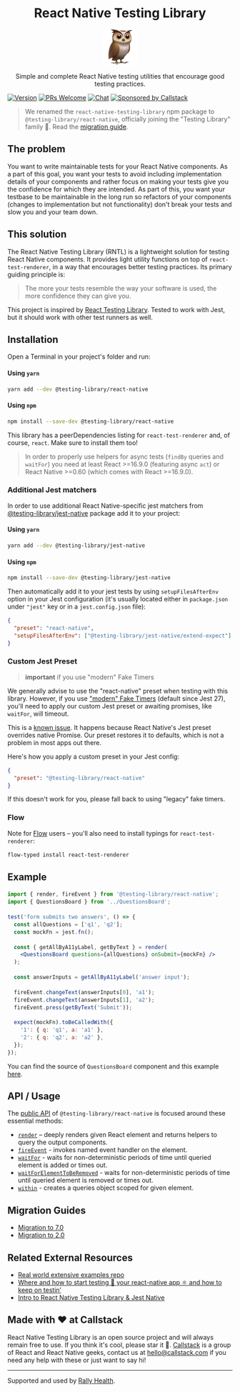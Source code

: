 <div align='center'>
  <h1>React Native Testing Library</h1>
  <img
    height="80"
    width="80"
    alt="owl"
    src="https://raw.githubusercontent.com/callstack/react-native-testing-library/master/website/static/img/owl.png"
  />
  <p>Simple and complete React Native testing utilities that encourage good testing practices.</P>
</div>

[![Version][version-badge]][package]
[![PRs Welcome][prs-welcome-badge]][prs-welcome]
[![Chat][chat-badge]][chat]
[![Sponsored by Callstack][callstack-badge]][callstack]

> We renamed the `react-native-testing-library` npm package to `@testing-library/react-native`, officially joining the "Testing Library" family 🎉. Read the [migration guide](https://callstack.github.io/react-native-testing-library/docs/migration-v7).

## The problem

You want to write maintainable tests for your React Native components. As a part of this goal, you want your tests to avoid including implementation details of your components and rather focus on making your tests give you the confidence for which they are intended. As part of this, you want your testbase to be maintainable in the long run so refactors of your components (changes to implementation but not functionality) don't break your tests and slow you and your team down.

## This solution

The React Native Testing Library (RNTL) is a lightweight solution for testing React Native components. It provides light utility functions on top of `react-test-renderer`, in a way that encourages better testing practices. Its primary guiding principle is:

> The more your tests resemble the way your software is used, the more confidence they can give you.

This project is inspired by [React Testing Library](https://github.com/testing-library/react-testing-library). Tested to work with Jest, but it should work with other test runners as well.

## Installation

Open a Terminal in your project's folder and run:

#### Using `yarn`

```sh
yarn add --dev @testing-library/react-native
```

#### Using `npm`

```sh
npm install --save-dev @testing-library/react-native
```

This library has a peerDependencies listing for `react-test-renderer` and, of course, `react`. Make sure to install them too!

> In order to properly use helpers for async tests (`findBy` queries and `waitFor`) you need at least React >=16.9.0 (featuring async `act`) or React Native >=0.60 (which comes with React >=16.9.0).

### Additional Jest matchers

In order to use additional React Native-specific jest matchers from [@testing-library/jest-native](https://github.com/testing-library/jest-native) package add it to your project:

#### Using `yarn`

```sh
yarn add --dev @testing-library/jest-native
```

#### Using `npm`

```sh
npm install --save-dev @testing-library/jest-native
```

Then automatically add it to your jest tests by using `setupFilesAfterEnv` option in your Jest configuration (it's usually located either in `package.json` under `"jest"` key or in a `jest.config.json` file):

```json
{
  "preset": "react-native",
  "setupFilesAfterEnv": ["@testing-library/jest-native/extend-expect"]
}
```

### Custom Jest Preset

> **important** if you use "modern" Fake Timers

We generally advise to use the "react-native" preset when testing with this library. However, if you use ["modern" Fake Timers](https://jestjs.io/blog/2020/05/05/jest-26#new-fake-timers) (default since Jest 27), you'll need to apply our custom Jest preset or awaiting promises, like `waitFor`, will timeout.

This is a [known issue](https://github.com/facebook/react-native/issues/29303). It happens because React Native's Jest preset overrides native Promise. Our preset restores it to defaults, which is not a problem in most apps out there.

Here's how you apply a custom preset in your Jest config:

```json
{
  "preset": "@testing-library/react-native"
}
```

If this doesn't work for you, please fall back to using "legacy" fake timers.

### Flow

Note for [Flow](https://flow.org) users – you'll also need to install typings for `react-test-renderer`:

```sh
flow-typed install react-test-renderer
```

## Example

```jsx
import { render, fireEvent } from '@testing-library/react-native';
import { QuestionsBoard } from '../QuestionsBoard';

test('form submits two answers', () => {
  const allQuestions = ['q1', 'q2'];
  const mockFn = jest.fn();

  const { getAllByA11yLabel, getByText } = render(
    <QuestionsBoard questions={allQuestions} onSubmit={mockFn} />
  );

  const answerInputs = getAllByA11yLabel('answer input');

  fireEvent.changeText(answerInputs[0], 'a1');
  fireEvent.changeText(answerInputs[1], 'a2');
  fireEvent.press(getByText('Submit'));

  expect(mockFn).toBeCalledWith({
    '1': { q: 'q1', a: 'a1' },
    '2': { q: 'q2', a: 'a2' },
  });
});
```

You can find the source of `QuestionsBoard` component and this example [here](https://github.com/callstack/react-native-testing-library/blob/master/src/__tests__/questionsBoard.test.js).

## API / Usage

The [public API](https://callstack.github.io/react-native-testing-library/docs/api) of `@testing-library/react-native` is focused around these essential methods:

- [`render`](https://callstack.github.io/react-native-testing-library/docs/api#render) – deeply renders given React element and returns helpers to query the output components.
- [`fireEvent`](https://callstack.github.io/react-native-testing-library/docs/api#fireevent) - invokes named event handler on the element.
- [`waitFor`](https://callstack.github.io/react-native-testing-library/docs/api#waitfor) - waits for non-deterministic periods of time until queried element is added or times out.
- [`waitForElementToBeRemoved`](https://callstack.github.io/react-native-testing-library/docs/api#waitforelementtoberemoved) - waits for non-deterministic periods of time until queried element is removed or times out.
- [`within`](https://callstack.github.io/react-native-testing-library/docs/api#within) - creates a queries object scoped for given element.

## Migration Guides

- [Migration to 7.0](https://callstack.github.io/react-native-testing-library/docs/migration-v7)
- [Migration to 2.0](https://callstack.github.io/react-native-testing-library/docs/migration-v2)

## Related External Resources

- [Real world extensive examples repo](https://github.com/vanGalilea/react-native-testing)
- [Where and how to start testing 🧪 your react-native app ⚛️ and how to keep on testin’](https://blog.usejournal.com/where-and-how-to-start-testing-your-react-native-app-%EF%B8%8F-and-how-to-keep-on-testin-ec3464fb9b41)
- [Intro to React Native Testing Library & Jest Native](https://youtu.be/CpTQb0XWlRc)

## Made with ❤️ at Callstack

React Native Testing Library is an open source project and will always remain free to use. If you think it's cool, please star it 🌟. [Callstack](https://callstack.com) is a group of React and React Native geeks, contact us at [hello@callstack.com](mailto:hello@callstack.com) if you need any help with these or just want to say hi!

---

Supported and used by [Rally Health](https://www.rallyhealth.com/careers-home).

<!-- badges -->

[version-badge]: https://img.shields.io/npm/v/@testing-library/react-native.svg?style=flat-square
[package]: https://www.npmjs.com/package/@testing-library/react-native
[prs-welcome-badge]: https://img.shields.io/badge/PRs-welcome-brightgreen.svg?style=flat-square
[prs-welcome]: http://makeapullrequest.com
[chat-badge]: https://img.shields.io/discord/426714625279524876.svg?style=flat-square&colorB=758ED3
[chat]: https://discord.gg/QbGezWe
[callstack-badge]: https://callstack.com/images/callstack-badge.svg
[callstack]: https://callstack.com/open-source/?utm_source=github.com&utm_medium=referral&utm_campaign=react-native-testing-library&utm_term=readme
